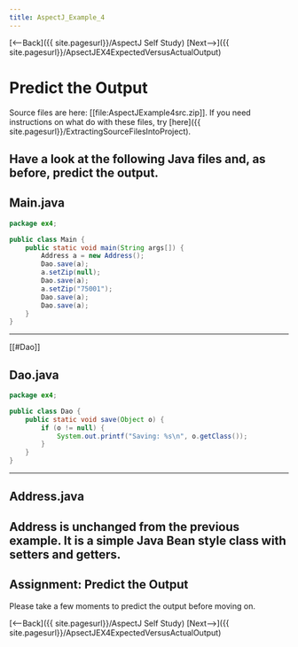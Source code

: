 ```yaml
---
title: AspectJ_Example_4
---
```

[<--Back]({{ site.pagesurl}}/AspectJ Self Study) [Next-->]({{ site.pagesurl}}/ApsectJEX4ExpectedVersusActualOutput)

# Predict the Output
Source files are here: [[file:AspectJExample4src.zip]]. If you need instructions on what do with these files, try [here]({{ site.pagesurl}}/ExtractingSourceFilesIntoProject).

Have a look at the following Java files and, as before, predict the output.
----
## Main.java
```java
package ex4;

public class Main {
	public static void main(String args[]) {
		Address a = new Address();
		Dao.save(a);
		a.setZip(null);
		Dao.save(a);
		a.setZip("75001");
		Dao.save(a);
		Dao.save(a);
	}
}
```
----
[[#Dao]]
## Dao.java
```java
package ex4;

public class Dao {
	public static void save(Object o) {
		if (o != null) {
			System.out.printf("Saving: %s\n", o.getClass());
		}
	}
}
```
----
## Address.java
Address is unchanged from the previous example. It is a simple Java Bean style class with setters and getters.
----
## Assignment: Predict the Output
Please take a few moments to predict the output before moving on.

[<--Back]({{ site.pagesurl}}/AspectJ Self Study) [Next-->]({{ site.pagesurl}}/ApsectJEX4ExpectedVersusActualOutput)